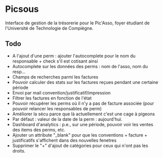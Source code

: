# Picsous

Interface de gestion de la trésorerie pour le Pic'Asso, foyer étudiant de l'Université de Technologie de Compiègne.

## Todo

* A l'ajout d'une perm : ajouter l'autocomplete pour le nom du responsable + check s'il est cotisant ainsi
* Autocomplete sur les données des perms : nom de l'asso, nom du resp...
* Champs de recherches parmi les factures
* Pouvoir calculer des stats sur les factures reçues pendant une certaine période
* Envoi par mail convention/justificatif/impression
* Filtrer les factures en fonction de l'état
* Pouvoir récupérer les perms où il n'y a pas de facture associée (pour pouvoir relancer les responsables de perm)
* Améliorer la sécu parce que là actuellement c'est une cage à pigeons
* Par défaut : valeur de la date de la perm : aujourd'hui.
* Dashboard d'analytics : p.e., sur une période, pouvoir voir les ventes des items des perms, etc.
* Ajouter un attribute "_blank" pour que les conventions + facture + justificatifs s'affichent dans des nouvelles fenetres
* Supprimer le "+" d'ajout de catégories pour ceux qui n'ont pas les droits.
